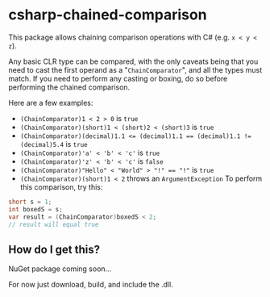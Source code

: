 # csharp-chained-comparison
This package allows chaining comparison operations with C# (e.g. `x < y < z`).

Any basic CLR type can be compared, with the only caveats being that you need to cast the first operand as a "`ChainComparator`", and all the types must match. If you need to perform any casting or boxing, do so before performing the chained comparison.

Here are a few examples:
* `(ChainComparator)1 < 2 > 0` is `true`
* `(ChainComparator)(short)1 < (short)2 < (short)3` is `true`
* `(ChainComparator)(decimal)1.1 <= (decimal)1.1 == (decimal)1.1 != (decimal)5.4` is `true`
* `(ChainComparator)'a' < 'b' < 'c'` is `true`
* `(ChainComparator)'z' < 'b' < 'c'` is `false`
* `(ChainComparator)"Hello" < "World" > "!" == "!"` is `true`
* `(ChainComparator)(short)1 < 2` throws an `ArgumentException`
To perform this comparison, try this:
```c#
short s = 1;
int boxedS = s;
var result = (ChainComparator)boxedS < 2;
// result will equal true
```

## How do I get this?
NuGet package coming soon...

For now just download, build, and include the .dll.
